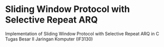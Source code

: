 # Sliding Window Protocol with Selective Repeat ARQ

Implementation of Sliding Window Protocol with Selective Repeat  ARQ in C
Tugas Besar II Jaringan Komputer (IF3130)
